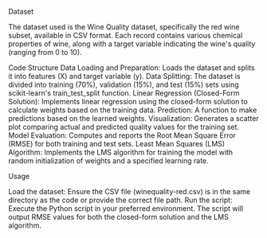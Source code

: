 Dataset

The dataset used is the Wine Quality dataset, specifically the red wine subset, available in CSV format. Each record contains various chemical properties of wine, along with a target variable indicating the wine's quality (ranging from 0 to 10).

Code Structure
Data Loading and Preparation: Loads the dataset and splits it into features (X) and target variable (y).
Data Splitting: The dataset is divided into training (70%), validation (15%), and test (15%) sets using scikit-learn's train_test_split function.
Linear Regression (Closed-Form Solution): Implements linear regression using the closed-form solution to calculate weights based on the training data.
Prediction: A function to make predictions based on the learned weights.
Visualization: Generates a scatter plot comparing actual and predicted quality values for the training set.
Model Evaluation: Computes and reports the Root Mean Square Error (RMSE) for both training and test sets.
Least Mean Squares (LMS) Algorithm: Implements the LMS algorithm for training the model with random initialization of weights and a specified learning rate.

Usage

Load the dataset: Ensure the CSV file (winequality-red.csv) is in the same directory as the code or provide the correct file path.
Run the script: Execute the Python script in your preferred environment. The script will output RMSE values for both the closed-form solution and the LMS algorithm.
